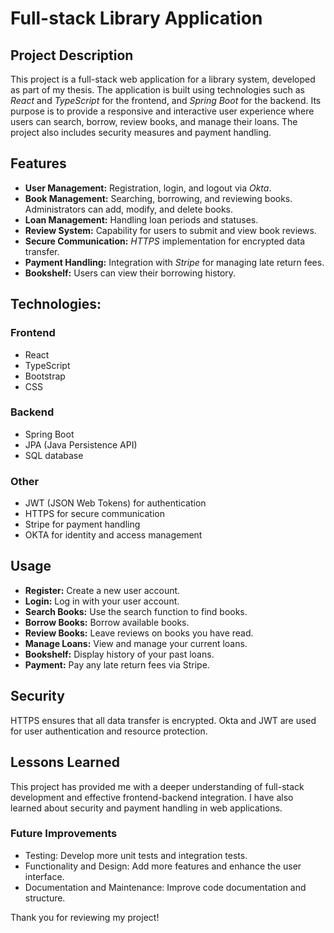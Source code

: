 # Full-stack Library Application

## Project Description

This project is a full-stack web application for a library system, developed as part of my thesis. The application is built using technologies such as *React* and *TypeScript* for the frontend, and *Spring Boot* for the backend. Its purpose is to provide a responsive and interactive user experience where users can search, borrow, review books, and manage their loans. The project also includes security measures and payment handling.

## Features

-	**User Management:** Registration, login, and logout via *Okta*.
-	**Book Management:** Searching, borrowing, and reviewing books. Administrators can add, modify, and delete books.
-	**Loan Management:** Handling loan periods and statuses.
-	**Review System:** Capability for users to submit and view book reviews.
-	**Secure Communication:** *HTTPS* implementation for encrypted data transfer.
-	**Payment Handling:** Integration with *Stripe* for managing late return fees.
-	**Bookshelf:** Users can view their borrowing history.

## Technologies:

### Frontend

-	React
-	TypeScript
-	Bootstrap
-	CSS

### Backend

-	Spring Boot
-	JPA (Java Persistence API)
-	SQL database

### Other

-	JWT (JSON Web Tokens) for authentication
-	HTTPS for secure communication
-	Stripe for payment handling
-	OKTA for identity and access management

## Usage

-	**Register:** Create a new user account.
-	**Login:** Log in with your user account.
-	**Search Books:** Use the search function to find books.
-	**Borrow Books:** Borrow available books.
-	**Review Books:** Leave reviews on books you have read.
-	**Manage Loans:** View and manage your current loans.
-	**Bookshelf:** Display history of your past loans.
-	**Payment:** Pay any late return fees via Stripe.

## Security

HTTPS ensures that all data transfer is encrypted. Okta and JWT are used for user authentication and resource protection.

## Lessons Learned

This project has provided me with a deeper understanding of full-stack development and effective frontend-backend integration. I have also learned about security and payment handling in web applications.

### Future Improvements

-	Testing: Develop more unit tests and integration tests.
-	Functionality and Design: Add more features and enhance the user interface.
-	Documentation and Maintenance: Improve code documentation and structure.

Thank you for reviewing my project!

